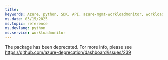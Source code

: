 ```yaml
---
title: 
keywords: Azure, python, SDK, API, azure-mgmt-workloadmonitor, workloadmonitor
ms.date: 03/15/2025
ms.topic: reference
ms.devlang: python
ms.service: workloadmonitor
---
```

The package has been deprecated. For more info, please see https://github.com/azure-deprecation/dashboard/issues/239

